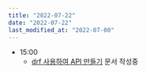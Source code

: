 ```yaml
---
title: "2022-07-22"
date: "2022-07-22"
last_modified_at: "2022-07-00"
---
```


- 15:00
  - [drf 사용하여 API 만들기](/TIL/django-rest-framework/django-start-with-drf/) 문서 작성중